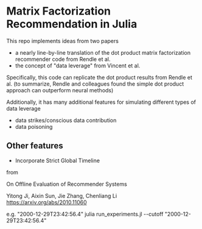# Matrix Factorization Recommendation in Julia

This repo implements ideas from two papers
* a nearly line-by-line translation of the dot product matrix factorization recommender code from Rendle et al.
* the concept of "data leverage" from Vincent et al.

Specifically, this code can replicate the dot product results from Rendle et al. (to summarize, Rendle and colleagues found the simple dot product approach can outperform neural methods)

Additionally, it has many additional features for simulating different types of data leverage
* data strikes/conscious data contribution
* data poisoning

## Other features
* Incorporate Strict Global Timeline

from 

On Offline Evaluation of Recommender Systems

Yitong Ji, Aixin Sun, Jie Zhang, Chenliang Li https://arxiv.org/abs/2010.11060

e.g. "2000-12-29T23:42:56.4"
julia run_experiments.jl --cutoff "2000-12-29T23:42:56.4"